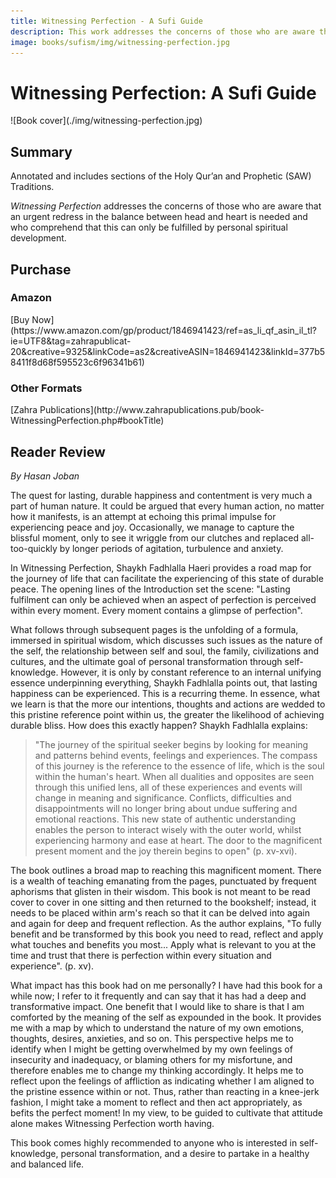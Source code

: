 ```yaml
---
title: Witnessing Perfection - A Sufi Guide
description: This work addresses the concerns of those who are aware that an urgent redress in the balance between head and heart is needed and who comprehend that this can only be fulfilled by personal spiritual development.
image: books/sufism/img/witnessing-perfection.jpg
---
```


# Witnessing Perfection: A Sufi Guide

<div markdown="1" class="cover-image">
![Book cover](./img/witnessing-perfection.jpg)
</div>

## Summary

Annotated and includes sections of the Holy Qur’an and Prophetic (SAW) Traditions.

_Witnessing Perfection_ addresses the concerns of those who are aware that an urgent redress in the balance between head and heart is needed and who comprehend that this can only be fulfilled by personal spiritual development.

## Purchase

### Amazon

<div markdown="3" class="purchase-link">
[Buy Now](https://www.amazon.com/gp/product/1846941423/ref=as_li_qf_asin_il_tl?ie=UTF8&tag=zahrapublicat-20&creative=9325&linkCode=as2&creativeASIN=1846941423&linkId=377b58411f8d68f595523c6f96341b61)
</div>

### Other Formats

<div markdown="3" class="purchase-link">
[Zahra Publications](http://www.zahrapublications.pub/book-WitnessingPerfection.php#bookTitle)
</div>

## Reader Review

_By Hasan Joban_

The quest for lasting, durable happiness and contentment is very much a part of human nature. It could be argued that every human action, no matter how it manifests, is an attempt at echoing this primal impulse for experiencing peace and joy. Occasionally, we manage to capture the blissful moment, only to see it wriggle from our clutches and replaced all-too-quickly by longer periods of agitation, turbulence and anxiety.

In Witnessing Perfection, Shaykh Fadhlalla Haeri provides a road map for the journey of life that can facilitate the experiencing of this state of durable peace. The opening lines of the Introduction set the scene: "Lasting fulfilment can only be achieved when an aspect of perfection is perceived within every moment. Every moment contains a glimpse of perfection".

What follows through subsequent pages is the unfolding of a formula, immersed in spiritual wisdom, which discusses such issues as the nature of the self, the relationship between self and soul, the family, civilizations and cultures, and the ultimate goal of personal transformation through self-knowledge. However, it is only by constant reference to an internal unifying essence underpinning everything, Shaykh Fadhlalla points out, that lasting happiness can be experienced. This is a recurring theme. In essence, what we learn is that the more our intentions, thoughts and actions are wedded to this pristine reference point within us, the greater the likelihood of achieving durable bliss. How does this exactly happen? Shaykh Fadhlalla explains:

> "The journey of the spiritual seeker begins by looking for meaning and patterns behind events, feelings and experiences. The compass of this journey is the reference to the essence of life, which is the soul within the human's heart. When all dualities and opposites are seen through this unified lens, all of these experiences and events will change in meaning and significance. Conflicts, difficulties and disappointments will no longer bring about undue suffering and emotional reactions. This new state of authentic understanding enables the person to interact wisely with the outer world, whilst experiencing harmony and ease at heart. The door to the magnificent present moment and the joy therein begins to open" (p. xv-xvi).

The book outlines a broad map to reaching this magnificent moment. There is a wealth of teaching emanating from the pages, punctuated by frequent aphorisms that glisten in their wisdom. This book is not meant to be read cover to cover in one sitting and then returned to the bookshelf; instead, it needs to be placed within arm's reach so that it can be delved into again and again for deep and frequent reflection. As the author explains, "To fully benefit and be transformed by this book you need to read, reflect and apply what touches and benefits you most... Apply what is relevant to you at the time and trust that there is perfection within every situation and experience". (p. xv).

What impact has this book had on me personally? I have had this book for a while now; I refer to it frequently and can say that it has had a deep and transformative impact. One benefit that I would like to share is that I am comforted by the meaning of the self as expounded in the book. It provides me with a map by which to understand the nature of my own emotions, thoughts, desires, anxieties, and so on. This perspective helps me to identify when I might be getting overwhelmed by my own feelings of insecurity and inadequacy, or blaming others for my misfortune, and therefore enables me to change my thinking accordingly. It helps me to reflect upon the feelings of affliction as indicating whether I am aligned to the pristine essence within or not. Thus, rather than reacting in a knee-jerk fashion, I might take a moment to reflect and then act appropriately, as befits the perfect moment! In my view, to be guided to cultivate that attitude alone makes Witnessing Perfection worth having.

This book comes highly recommended to anyone who is interested in self-knowledge, personal transformation, and a desire to partake in a healthy and balanced life. 
